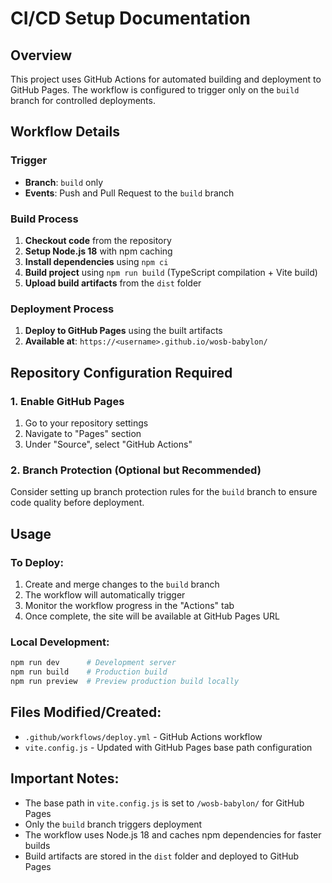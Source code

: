 # CI/CD Setup Documentation

## Overview

This project uses GitHub Actions for automated building and deployment to GitHub Pages. The workflow is configured to trigger only on the `build` branch for controlled deployments.

## Workflow Details

### Trigger

* **Branch**: `build` only
* **Events**: Push and Pull Request to the `build` branch

### Build Process

1. **Checkout code** from the repository
2. **Setup Node.js 18** with npm caching
3. **Install dependencies** using `npm ci`
4. **Build project** using `npm run build` (TypeScript compilation + Vite build)
5. **Upload build artifacts** from the `dist` folder

### Deployment Process

1. **Deploy to GitHub Pages** using the built artifacts
2. **Available at**: `https://<username>.github.io/wosb-babylon/`

## Repository Configuration Required

### 1. Enable GitHub Pages

1. Go to your repository settings
2. Navigate to "Pages" section
3. Under "Source", select "GitHub Actions"

### 2. Branch Protection (Optional but Recommended)

Consider setting up branch protection rules for the `build` branch to ensure code quality before deployment.

## Usage

### To Deploy:

1. Create and merge changes to the `build` branch
2. The workflow will automatically trigger
3. Monitor the workflow progress in the "Actions" tab
4. Once complete, the site will be available at GitHub Pages URL

### Local Development:

```bash
npm run dev      # Development server
npm run build    # Production build
npm run preview  # Preview production build locally
```

## Files Modified/Created:

* `.github/workflows/deploy.yml` - GitHub Actions workflow
* `vite.config.js` - Updated with GitHub Pages base path configuration

## Important Notes:

* The base path in `vite.config.js` is set to `/wosb-babylon/` for GitHub Pages
* Only the `build` branch triggers deployment
* The workflow uses Node.js 18 and caches npm dependencies for faster builds
* Build artifacts are stored in the `dist` folder and deployed to GitHub Pages
